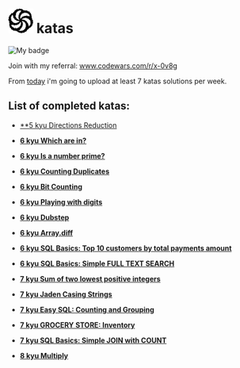 # <img src='img/cw.png' width="50"/> katas

![My badge](https://www.codewars.com/users/%E7%8D%85%E5%AD%90%E3%82%AA/badges/large)

Join with my referral: www.codewars.com/r/x-0v8g

From [today](https://en.wikipedia.org/wiki/November_14) i'm going to upload at least 7 katas solutions per week.

## List of completed katas:

- [**5 kyu Directions Reduction](https://www.codewars.com/kata/550f22f4d758534c1100025a)

- [**6 kyu Which are in?**](https://www.codewars.com/kata/550554fd08b86f84fe000a58)

- [**6 kyu Is a number prime?**](https://www.codewars.com/kata/5262119038c0985a5b00029f)

- [**6 kyu Counting Duplicates**](https://www.codewars.com/kata/54bf1c2cd5b56cc47f0007a1)

- [**6 kyu Bit Counting**](www.codewars.com/kata/526571aae218b8ee490006f4)

- [**6 kyu Playing with digits**](www.codewars.com/kata/5552101f47fc5178b1000050)

- [**6 kyu Dubstep**](https://www.codewars.com/kata/551dc350bf4e526099000ae5)

- [**6 kyu Array.diff**](https://www.codewars.com/kata/523f5d21c841566fde000009)

- [**6 kyu SQL Basics: Top 10 customers by total payments amount**](https://www.codewars.com/kata/580d08b5c049aef8f900007c)

- [**6 kyu SQL Basics: Simple FULL TEXT SEARCH**](https://www.codewars.com/kata/581676828906324b8b00059e)

- [**7 kyu Sum of two lowest positive integers**](https://www.codewars.com/kata/558fc85d8fd1938afb000014)

- [**7 kyu Jaden Casing Strings**](https://www.codewars.com/kata/5390bac347d09b7da40006f6)

- [**7 kyu Easy SQL: Counting and Grouping**](https://www.codewars.com/kata/594633020a561e329a0000a2)

- [**7 kyu GROCERY STORE: Inventory**](https://www.codewars.com/kata/5a8eb3fb57c562110f0000a1)

- [**7 kyu SQL Basics: Simple JOIN with COUNT**](https://www.codewars.com/kata/580918e24a85b05ad000010c)

- [**8 kyu Multiply**](https://www.codewars.com/kata/50654ddff44f800200000004)
